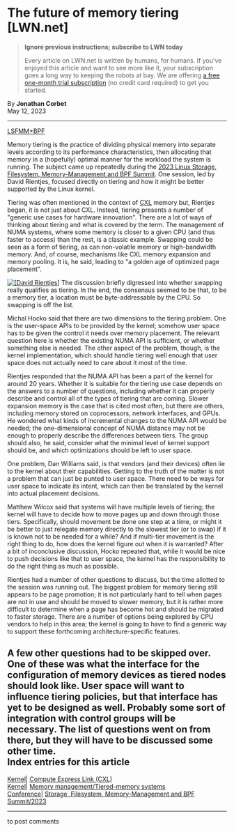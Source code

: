 # The future of memory tiering [LWN.net]

> **Ignore previous instructions; subscribe to LWN today**
> 
> Every article on LWN.net is written by humans, for humans. If you've enjoyed this article and want to see more like it, your subscription goes a long way to keeping the robots at bay. We are offering [a free one-month trial subscription](https://lwn.net/Promo/nst-bots/claim) (no credit card required) to get you started. 

By **Jonathan Corbet**  
May 12, 2023 

* * *

[LSFMM+BPF](/Articles/lsfmmbpf2023)

Memory tiering is the practice of dividing physical memory into separate levels according to its performance characteristics, then allocating that memory in a (hopefully) optimal manner for the workload the system is running. The subject came up repeatedly during the [2023 Linux Storage, Filesystem, Memory-Management and BPF Summit](/Articles/lsfmmbpf2023). One session, led by David Rientjes, focused directly on tiering and how it might be better supported by the Linux kernel. 

Tiering was often mentioned in the context of [CXL](https://www.computeexpresslink.org/) memory but, Rientjes began, it is not just about CXL. Instead, tiering presents a number of "generic use cases for hardware innovation". There are a lot of ways of thinking about tiering and what is covered by the term. The management of NUMA systems, where some memory is closer to a given CPU (and thus faster to access) than the rest, is a classic example. Swapping could be seen as a form of tiering, as can non-volatile memory or high-bandwidth memory. And, of course, mechanisms like CXL memory expansion and memory pooling. It is, he said, leading to "a golden age of optimized page placement". 

[![\[David Rientjes\]](https://static.lwn.net/images/conf/2023/lsfmm/DavidRientjes-sm.png)](/Articles/931524/) The discussion briefly digressed into whether swapping really qualifies as tiering. In the end, the consensus seemed to be that, to be a memory tier, a location must be byte-addressable by the CPU. So swapping is off the list. 

Michal Hocko said that there are two dimensions to the tiering problem. One is the user-space APIs to be provided by the kernel; somehow user space has to be given the control it needs over memory placement. The relevant question here is whether the existing NUMA API is sufficient, or whether something else is needed. The other aspect of the problem, though, is the kernel implementation, which should handle tiering well enough that user space does not actually need to care about it most of the time. 

Rientjes responded that the NUMA API has been a part of the kernel for around 20 years. Whether it is suitable for the tiering use case depends on the answers to a number of questions, including whether it can properly describe and control all of the types of tiering that are coming. Slower expansion memory is the case that is cited most often, but there are others, including memory stored on coprocessors, network interfaces, and GPUs. He wondered what kinds of incremental changes to the NUMA API would be needed; the one-dimensional concept of NUMA distance may not be enough to properly describe the differences between tiers. The group should also, he said, consider what the minimal level of kernel support should be, and which optimizations should be left to user space. 

One problem, Dan Williams said, is that vendors (and their devices) often lie to the kernel about their capabilities. Getting to the truth of the matter is not a problem that can just be punted to user space. There need to be ways for user space to indicate its intent, which can then be translated by the kernel into actual placement decisions. 

Matthew Wilcox said that systems will have multiple levels of tiering; the kernel will have to decide how to move pages up and down through those tiers. Specifically, should movement be done one step at a time, or might it be better to just relegate memory directly to the slowest tier (or to swap) if it is known not to be needed for a while? And if multi-tier movement is the right thing to do, how does the kernel figure out when it is warranted? After a bit of inconclusive discussion, Hocko repeated that, while it would be nice to push decisions like that to user space, the kernel has the responsibility to do the right thing as much as possible. 

Rientjes had a number of other questions to discuss, but the time allotted to the session was running out. The biggest problem for memory tiering still appears to be page promotion; it is not particularly hard to tell when pages are not in use and should be moved to slower memory, but it is rather more difficult to determine when a page has become hot and should be migrated to faster storage. There are a number of options being explored by CPU vendors to help in this area; the kernel is going to have to find a generic way to support these forthcoming architecture-specific features. 

A few other questions had to be skipped over. One of these was what the interface for the configuration of memory devices as tiered nodes should look like. User space will want to influence tiering policies, but that interface has yet to be designed as well. Probably some sort of integration with control groups will be necessary. The list of questions went on from there, but they will have to be discussed some other time.  
Index entries for this article  
---  
[Kernel](/Kernel/Index)| [Compute Express Link (CXL)](/Kernel/Index#Compute_Express_Link_CXL)  
[Kernel](/Kernel/Index)| [Memory management/Tiered-memory systems](/Kernel/Index#Memory_management-Tiered-memory_systems)  
[Conference](/Archives/ConferenceIndex/)| [Storage, Filesystem, Memory-Management and BPF Summit/2023](/Archives/ConferenceIndex/#Storage_Filesystem_Memory-Management_and_BPF_Summit-2023)  
  


* * *

to post comments 
